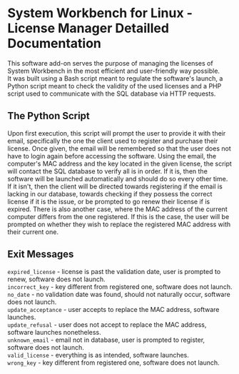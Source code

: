 # System Workbench for Linux - License Manager Detailled Documentation

This software add-on serves the purpose of managing the licenses of System Workbench in the most efficient and user-friendly way possible. \
It was built using a Bash script meant to regulate the software's launch, a Python script meant to check the validity of the used licenses and a PHP script used to communicate with the SQL database via HTTP requests.

## The Python Script

Upon first execution, this script will prompt the user to provide it with their email, specifically the one the client used to register and purchase their license. Once given, the email will be remembered so that the user does not have to login again before accessing the software. Using the email, the computer's MAC address and the key located in the given license, the script will contact the SQL database to verify all is in order. If it is, then the software will be launched automatically and should do so every other time. If it isn't, then the client will be directed towards registering if the email is lacking in our database, towards checking if they possess the correct license if it is the issue, or be prompted to go renew their license if is expired. There is also another case, where the MAC address of the current computer differs from the one registered. If this is the case, the user will be prompted on whether they wish to replace the registered MAC address with their current one.

## Exit Messages

```expired_license``` - license is past the validation date, user is prompted to renew, software does not launch. \
```incorrect_key``` - key different from registered one, software does not launch. \
```no_date``` - no validation date was found, should not naturally occur, software does not launch. \
```update_acceptance``` - user accepts to replace the MAC address, software launches. \
```update_refusal``` - user does not accept to replace the MAC address, software launches nonetheless. \
```unknown_email``` - email not in database, user is prompted to register, software does not launch. \
```valid_license``` - everything is as intended, software launches. \
```wrong_key``` - key different from registered one, software does not launch.